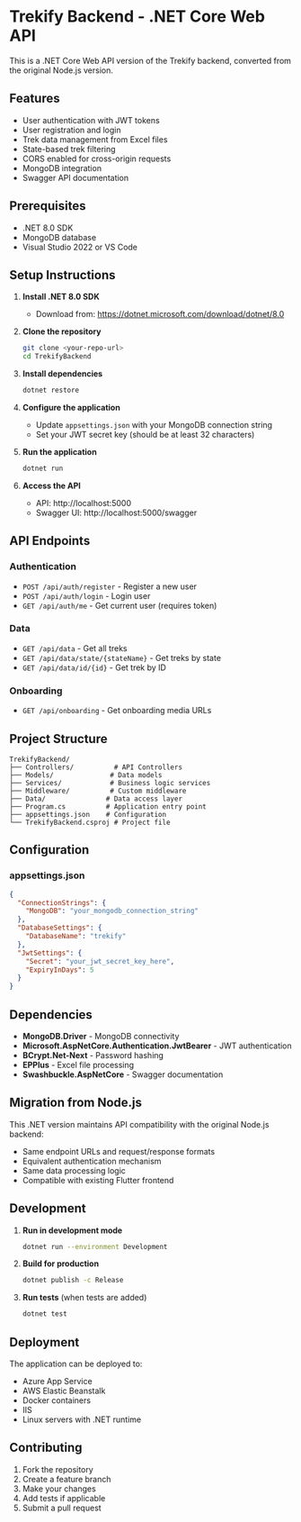 # Trekify Backend - .NET Core Web API

This is a .NET Core Web API version of the Trekify backend, converted from the original Node.js version.

## Features

- User authentication with JWT tokens
- User registration and login
- Trek data management from Excel files
- State-based trek filtering
- CORS enabled for cross-origin requests
- MongoDB integration
- Swagger API documentation

## Prerequisites

- .NET 8.0 SDK
- MongoDB database
- Visual Studio 2022 or VS Code

## Setup Instructions

1. **Install .NET 8.0 SDK**
   - Download from: https://dotnet.microsoft.com/download/dotnet/8.0

2. **Clone the repository**
   ```bash
   git clone <your-repo-url>
   cd TrekifyBackend
   ```

3. **Install dependencies**
   ```bash
   dotnet restore
   ```

4. **Configure the application**
   - Update `appsettings.json` with your MongoDB connection string
   - Set your JWT secret key (should be at least 32 characters)

5. **Run the application**
   ```bash
   dotnet run
   ```

6. **Access the API**
   - API: http://localhost:5000
   - Swagger UI: http://localhost:5000/swagger

## API Endpoints

### Authentication
- `POST /api/auth/register` - Register a new user
- `POST /api/auth/login` - Login user
- `GET /api/auth/me` - Get current user (requires token)

### Data
- `GET /api/data` - Get all treks
- `GET /api/data/state/{stateName}` - Get treks by state
- `GET /api/data/id/{id}` - Get trek by ID

### Onboarding
- `GET /api/onboarding` - Get onboarding media URLs

## Project Structure

```
TrekifyBackend/
├── Controllers/          # API Controllers
├── Models/              # Data models
├── Services/            # Business logic services
├── Middleware/          # Custom middleware
├── Data/               # Data access layer
├── Program.cs          # Application entry point
├── appsettings.json    # Configuration
└── TrekifyBackend.csproj # Project file
```

## Configuration

### appsettings.json
```json
{
  "ConnectionStrings": {
    "MongoDB": "your_mongodb_connection_string"
  },
  "DatabaseSettings": {
    "DatabaseName": "trekify"
  },
  "JwtSettings": {
    "Secret": "your_jwt_secret_key_here",
    "ExpiryInDays": 5
  }
}
```

## Dependencies

- **MongoDB.Driver** - MongoDB connectivity
- **Microsoft.AspNetCore.Authentication.JwtBearer** - JWT authentication
- **BCrypt.Net-Next** - Password hashing
- **EPPlus** - Excel file processing
- **Swashbuckle.AspNetCore** - Swagger documentation

## Migration from Node.js

This .NET version maintains API compatibility with the original Node.js backend:

- Same endpoint URLs and request/response formats
- Equivalent authentication mechanism
- Same data processing logic
- Compatible with existing Flutter frontend

## Development

1. **Run in development mode**
   ```bash
   dotnet run --environment Development
   ```

2. **Build for production**
   ```bash
   dotnet publish -c Release
   ```

3. **Run tests** (when tests are added)
   ```bash
   dotnet test
   ```

## Deployment

The application can be deployed to:
- Azure App Service
- AWS Elastic Beanstalk
- Docker containers
- IIS
- Linux servers with .NET runtime

## Contributing

1. Fork the repository
2. Create a feature branch
3. Make your changes
4. Add tests if applicable
5. Submit a pull request
